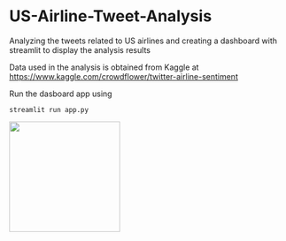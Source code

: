 # US-Airline-Tweet-Analysis
Analyzing the tweets related to US airlines and creating a dashboard with streamlit to display the analysis results

Data used in the analysis is obtained from Kaggle at https://www.kaggle.com/crowdflower/twitter-airline-sentiment

Run the dasboard app using
```
streamlit run app.py
```

<img src="" width=200, height=200 align='center'>
